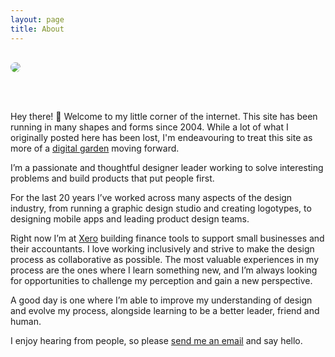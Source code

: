 ```yaml
---
layout: page
title: About
---
```


<image src="/images/aaron-moodie.jpg" style="max-height:600px; margin: 1rem auto; margin-bottom: 3rem; border-radius: 0.75rem;" />

Hey there! 👋 Welcome to my little corner of the internet. This site has been running in many shapes and forms since 2004. While a lot of what I originally posted here has been lost, I'm endeavouring to treat this site as more of a [digital garden](https://tomcritchlow.com/2019/02/17/building-digital-garden/) moving forward.

I’m a passionate and thoughtful designer leader working to solve interesting problems and build products that put people first.

For the last 20 years I’ve worked across many aspects of the design industry, from running a graphic design studio and creating logotypes, to designing mobile apps and leading product design teams.

Right now I’m at [Xero](https://xero.com) building finance tools to support small businesses and their accountants. I love working inclusively and strive to make the design process as collaborative as possible. The most valuable experiences in my process are the ones where I learn something new, and I’m always looking for opportunities to challenge my perception and gain a new perspective.

A good day is one where I’m able to improve my understanding of design and evolve my process, alongside learning to be a better leader, friend and human.

I enjoy hearing from people, so please [send me an email](mailto:hello@aaronmoodie.com) and say hello.